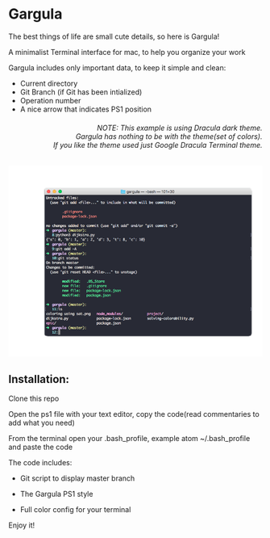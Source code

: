 # Gargula

The best things of life are small cute details, so here is Gargula!

A minimalist Terminal interface for mac, to help you organize your work

Gargula includes only important data, to keep it simple and clean:

- Current directory
- Git Branch (if Git has been intialized)
- Operation number
- A nice arrow that indicates PS1 position

<h6 span style="text-align:right">NOTE:
This example is using Dracula dark theme. <br> 
Gargula has nothing to be with the theme(set of colors). <br> 
If you like the theme used just Google Dracula Terminal theme. </h6>

![](gargula1.png) 


<h2>Installation: </h2>

Clone this repo  

Open the ps1 file with your text editor, copy the code(read commentaries to add what you need)

From the terminal open your .bash_profile, example atom ~/.bash_profile and paste the code 

The code includes: 

- Git script to display master branch

- The Gargula PS1 style

- Full color config for your terminal

Enjoy it!
